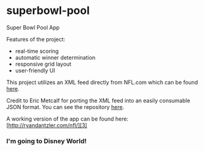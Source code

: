 # superbowl-pool
Super Bowl Pool App

Features of the project:
- real-time scoring
- automatic winner determination
- responsive grid layout
- user-friendly UI

This project utilizes an XML feed directly from NFL.com which can be found [here][1].

Credit to Eric Metcalf for porting the XML feed into an easily consumable JSON format. You can see the repository [here][2].

A working version of the app can be found here: [http://ryandantzler.com/nfl/][3]

### I'm going to Disney World!

[1]:http://www.nfl.com/liveupdate/scorestrip/postseason/ss.xml
[2]:https://github.com/volrath99/nfl-game-stats
[3]:http://ryandantzler.com/nfl/
